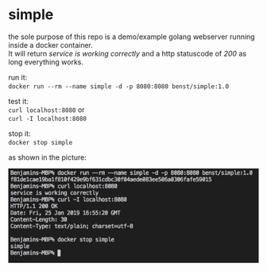 # simple

the sole purpose of this repo is a demo/example golang webserver running inside a docker container.  
It will return *service is working correctly* and a http statuscode of *200* as long everything works.

run it:  
`docker run --rm --name simple -d -p 8080:8080 benst/simple:1.0`

test it:  
`curl localhost:8080` or   
`curl -I localhost:8080`

stop it:  
`docker stop simple`

as shown in the picture:

![](demo.png )
